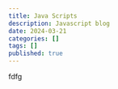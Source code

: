 ```yaml
---
title: Java Scripts
description: Javascript blog
date: 2024-03-21
categories: []
tags: []
published: true
---
```


fdfg
